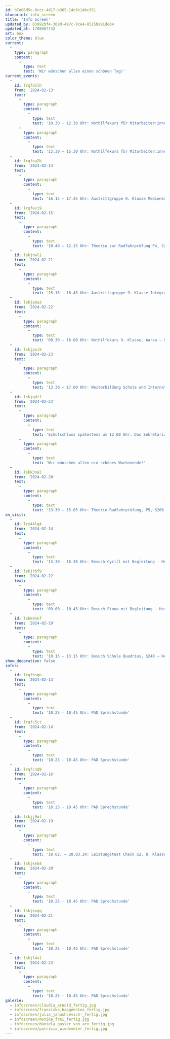 ```yaml
---
id: b7e06d5c-0ccc-4d17-b365-14c9c14bc351
blueprint: info_screen
title: 'Info Screen'
updated_by: 63992bf4-309d-497c-9ce4-8515ba91de04
updated_at: 1708007732
art: box
color_theme: blue
current:
  -
    type: paragraph
    content:
      -
        type: text
        text: 'Wir wünschen allen einen schönen Tag!'
current_events:
  -
    id: lrqfdnlh
    from: '2024-02-13'
    text:
      -
        type: paragraph
        content:
          -
            type: text
            text: '10.30 - 12.30 Uhr: Nothilfekurs für Mitarbeiter:innen, Aula'
      -
        type: paragraph
        content:
          -
            type: text
            text: '13.30 – 15.30 Uhr: Nothilfekurs für Mitarbeiter:innen, Aula'
  -
    id: lrqfea2b
    from: '2024-02-14'
    text:
      -
        type: paragraph
        content:
          -
            type: text
            text: '16.15 – 17.45 Uhr: Austrittgruppe 9. Klasse Medienkompetenz, Aula, Gruppe A + B –  Viel Vergnügen!'
  -
    id: lrqfevj9
    from: '2024-02-15'
    text:
      -
        type: paragraph
        content:
          -
            type: text
            text: '10.40 – 12.15 Uhr: Theorie zur Radfahrprüfung P4, S207 – Viel Vergnügen!'
  -
    id: lskjnwl1
    from: '2024-02-21'
    text:
      -
        type: paragraph
        content:
          -
            type: text
            text: '15.15 – 16.45 Uhr: Austrittsgruppe 9. Klasse Integration und Hörtaktik, Gruppe A – Viel Vergnügen!'
  -
    id: lskjp0w3
    from: '2024-02-22'
    text:
      -
        type: paragraph
        content:
          -
            type: text
            text: '08.30 – 16.00 Uhr: Nothilfekurs 9. Klasse, Aarau – Viel Vergnügen!'
  -
    id: lskjpxi5
    from: '2024-02-23'
    text:
      -
        type: paragraph
        content:
          -
            type: text
            text: '13.30 – 17.00 Uhr: Weiterbildung Schule und Internat, Turnhalle – Viel Vergnügen!'
  -
    id: lskjqdif
    from: '2024-02-23'
    text:
      -
        type: paragraph
        content:
          -
            type: text
            text: 'Schulschluss spätestens um 12.00 Uhr. Das Sekretariat bleibt am Nachmittag geschlossen!'
      -
        type: paragraph
        content:
          -
            type: text
            text: 'Wir wünschen allen ein schönes Wochenende!'
  -
    id: lskk3nal
    from: '2024-02-20'
    text:
      -
        type: paragraph
        content:
          -
            type: text
            text: '13.30 – 15.05 Uhr: Theorie Radfahrprüfung, P5, S206 – Viel Vergnügen!'
on_visit:
  -
    id: lrz44lq4
    from: '2024-02-14'
    text:
      -
        type: paragraph
        content:
          -
            type: text
            text: '13.30 - 16.30 Uhr: Besuch Cyrill mit Begleitung - Herzlich willkommen!'
  -
    id: lskjrbf9
    from: '2024-02-22'
    text:
      -
        type: paragraph
        content:
          -
            type: text
            text: '09.00 – 10.45 Uhr: Besuch Fiona mit Begleitung - Herzlich willkommen!'
  -
    id: lskk9nnf
    from: '2024-02-19'
    text:
      -
        type: paragraph
        content:
          -
            type: text
            text: '10.15 – 13.15 Uhr: Besuch Schule Quadrius, S240 – Herzlich willkommen!'
show_decoration: false
infos:
  -
    id: lrqfbsqn
    from: '2024-02-13'
    text:
      -
        type: paragraph
        content:
          -
            type: text
            text: '10.25 - 10.45 Uhr: PAD Sprechstunde'
  -
    id: lrqfc5ct
    from: '2024-02-14'
    text:
      -
        type: paragraph
        content:
          -
            type: text
            text: '10.25 - 10.45 Uhr: PAD Sprechstunde'
  -
    id: lrqfcnd9
    from: '2024-02-16'
    text:
      -
        type: paragraph
        content:
          -
            type: text
            text: '10.25 - 10.45 Uhr: PAD Sprechstunde'
  -
    id: lskjj9wl
    from: '2024-02-19'
    text:
      -
        type: paragraph
        content:
          -
            type: text
            text: '19.02. – 28.03.24: Leistungstest Check S2, 8. Klasse, Online-Tests – Viel Glück!'
  -
    id: lskjkeb4
    from: '2024-02-20'
    text:
      -
        type: paragraph
        content:
          -
            type: text
            text: '10.25 - 10.45 Uhr: PAD Sprechstunde'
  -
    id: lskjkvgq
    from: '2024-02-21'
    text:
      -
        type: paragraph
        content:
          -
            type: text
            text: '10.25 - 10.45 Uhr: PAD Sprechstunde'
  -
    id: lskjl4v1
    from: '2024-02-23'
    text:
      -
        type: paragraph
        content:
          -
            type: text
            text: '10.25 - 10.45 Uhr: PAD Sprechstunde'
galerie:
  - infoscreen/claudia_arnold_fertig.jpg
  - infoscreen/franziska_baggenstos_fertig.jpg
  - infoscreen/julia_janushcevich-_fertig.jpg
  - infoscreen/monika_frei_fertig.jpg
  - infoscreen/daniela_gasser_von_arx_fertig.jpg
  - infoscreen/patricia_wiedemeier_fertig.jpg
---
```

